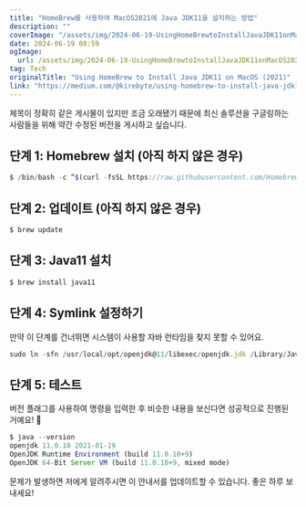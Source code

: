 ```yaml
---
title: "HomeBrew를 사용하여 MacOS2021에 Java JDK11을 설치하는 방법"
description: ""
coverImage: "/assets/img/2024-06-19-UsingHomeBrewtoInstallJavaJDK11onMacOS2021_0.png"
date: 2024-06-19 08:59
ogImage: 
  url: /assets/img/2024-06-19-UsingHomeBrewtoInstallJavaJDK11onMacOS2021_0.png
tag: Tech
originalTitle: "Using HomeBrew to Install Java JDK11 on MacOS (2021)"
link: "https://medium.com/@kirebyte/using-homebrew-to-install-java-jdk11-on-macos-2021-4a90aa276f1c"
---
```



제목이 정확히 같은 게시물이 있지만 조금 오래됐기 때문에 최신 솔루션을 구글링하는 사람들을 위해 약간 수정된 버전을 게시하고 싶습니다.

## 단계 1: Homebrew 설치 (아직 하지 않은 경우)

```js
$ /bin/bash -c “$(curl -fsSL https://raw.githubusercontent.com/Homebrew/install/HEAD/install.sh)” 
```

## 단계 2: 업데이트 (아직 하지 않은 경우)

<div class="content-ad"></div>

```js
$ brew update
```

## 단계 3: Java11 설치

```js
$ brew install java11
```

## 단계 4: Symlink 설정하기

<div class="content-ad"></div>

만약 이 단계를 건너뛰면 시스템이 사용할 자바 런타임을 찾지 못할 수 있어요.

```js
sudo ln -sfn /usr/local/opt/openjdk@11/libexec/openjdk.jdk /Library/Java/JavaVirtualMachines/openjdk-11.jdk
```

## 단계 5: 테스트

버전 플래그를 사용하여 명령을 입력한 후 비슷한 내용을 보신다면 성공적으로 진행된 거예요! 🙂

<div class="content-ad"></div>

```js
$ java --version
openjdk 11.0.10 2021-01-19
OpenJDK Runtime Environment (build 11.0.10+9)
OpenJDK 64-Bit Server VM (build 11.0.10+9, mixed mode)
```

문제가 발생하면 저에게 알려주시면 이 안내서를 업데이트할 수 있습니다. 좋은 하루 보내세요!
```